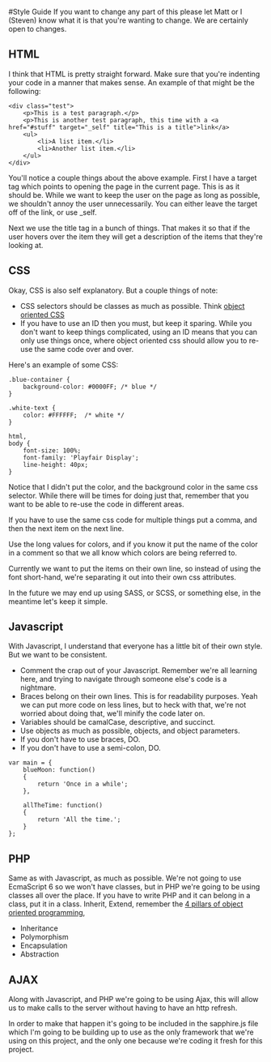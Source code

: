 #Style Guide
If you want to change any part of this please let Matt or I (Steven) know what it is that you're wanting to change.  We are certainly open to changes.

## HTML
I think that HTML is pretty straight forward.  Make sure that you're indenting your code in a manner that makes sense. An example of that might be the following:

```
<div class="test">
    <p>This is a test paragraph.</p>
    <p>This is another test paragraph, this time with a <a href="#stuff" target="_self" title="This is a title">link</a>
    <ul>
        <li>A list item.</li>
        <li>Another list item.</li>
    </ul>
</div>
```

You'll notice a couple things about the above example.  First I have a target tag which points to opening the page in the current page.  This is as it should be.  While we want to keep the user on the page as long as possible, we shouldn't annoy the user unnecessarily.  You can either leave the target off of the link, or use _self.

Next we use the title tag in a bunch of things.  That makes it so that if the user hovers over the item they will get a description of the items that they're looking at.

## CSS
Okay, CSS is also self explanatory.  But a couple things of note:

* CSS selectors should be classes as much as possible.  Think [object oriented CSS](https://code.tutsplus.com/tutorials/object-oriented-css-what-how-and-why--net-6986)
* If you have to use an ID then you must, but keep it sparing. While you don't want to keep things complicated, using an ID means that you can only use things once, where object oriented css should allow you to re-use the same code over and over.

Here's an example of some CSS:
```
.blue-container {
    background-color: #0000FF; /* blue */
}

.white-text {
    color: #FFFFFF;  /* white */
}

html,
body {
    font-size: 100%;
    font-family: 'Playfair Display';
    line-height: 40px;
}
```

Notice that I didn't put the color, and the background color in the same css selector.  While there will be times for doing just that, remember that you want to be able to re-use the code in different areas.

If you have to use the same css code for multiple things put a comma, and then the next item on the next line.

Use the long values for colors, and if you know it put the name of the color in a comment so that we all know which colors are being referred to.

Currently we want to put the items on their own line, so instead of using the font short-hand, we're separating it out into their own css attributes.

In the future we may end up using SASS, or SCSS, or something else, in the meantime let's keep it simple.

## Javascript
With Javascript, I understand that everyone has a little bit of their own style.  But we want to be consistent.

* Comment the crap out of your Javascript.  Remember we're all learning here, and trying to navigate through someone else's code is a nightmare.
* Braces belong on their own lines.  This is for readability purposes.  Yeah we can put more code on less lines, but to heck with that, we're not worried about doing that, we'll minify the code later on.
* Variables should be camalCase, descriptive, and succinct.
* Use objects as much as possible, objects, and object parameters.
* If you don't have to use braces, DO.
* If you don't have to use a semi-colon, DO.

```
var main = {
    blueMoon: function()
    {
        return 'Once in a while';
    },

    allTheTime: function()
    {
        return 'All the time.';
    }
};
```

## PHP
Same as with Javascript, as much as possible.  We're not going to use EcmaScript 6 so we won't have classes, but in PHP we're going to be using classes all over the place.  If you have to write PHP and it can belong in a class, put it in a class.  Inherit, Extend, remember the [4 pillars of object oriented programming](https://www.linkedin.com/pulse/4-pillars-object-oriented-programming-pushkar-kumar/),

* Inheritance
* Polymorphism
* Encapsulation
* Abstraction

## AJAX
Along with Javascript, and PHP we're going to be using Ajax, this will allow us to make calls to the server without having to have an http refresh.

In order to make that happen it's going to be included in the sapphire.js file which I'm going to be building up to use as the only framework that we're using on this project, and the only one because we're coding it fresh for this project.